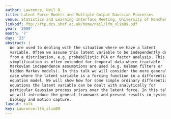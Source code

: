 ```yaml
---
author: Lawrence, Neil D.
title: Latent Force Models and Multiple Output Gaussian Processes
venue: Statistics and Learning Interface Meeting, University of Manchester, U.K.
linkpdf: ftp://ftp.dcs.shef.ac.uk/home/neil/lfm_slim09.pdf
year: '2009'
month: '7'
day: '23'
abstract: |
  We are used to dealing with the situation where we have a latent
  variable. Often we assume this latent variable to be independently drawn
  from a distribution, e.g. probabilistic PCA or factor analysis. This
  simplification is often extended for temporal data where tractable
  Markovian independence assumptions are used (e.g. Kalman filters or
  hidden Markov models). In this talk we will consider the more general
  case where the latent variable is a forcing function in a differential
  equation model. We will show how for some simple ordinary differential
  equations the latent variable can be dealt with analytically for
  particular Gaussian process priors over the latent force. In this talk
  we will introduce the general framework and present results in systems
  biology and motion capture.
layout: talk
key: Lawrence:lfm_slim09
---
```

